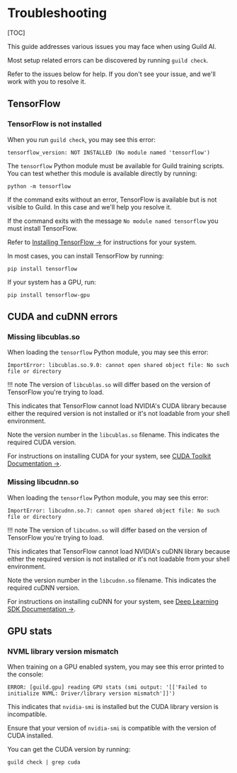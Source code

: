 # Troubleshooting

[TOC]

This guide addresses various issues you may face when using Guild AI.

Most setup related errors can be discovered by running ``guild
check``.

Refer to the issues below for help. If you don't see your issue,
[](alias:open-an-issue) and we'll work with you to resolve it.

## TensorFlow

### TensorFlow is not installed

When you run ``guild check``, you may see this error:

```
tensorflow_version: NOT INSTALLED (No module named 'tensorflow')
```

The `tensorflow` Python module must be available for Guild training
scripts. You can test whether this module is available directly by
running:

``` command
python -m tensorflow
```

If the command exits without an error, TensorFlow is available but is
not visible to Guild. In this case [](alias:open-an-issue) and we'll
help you resolve it.

If the command exits with the message ``No module named tensorflow``
you must install TensorFlow.

Refer to [Installing TensorFlow
->](https://www.tensorflow.org/install/) for instructions for your
system.

In most cases, you can install TensorFlow by running:

``` command
pip install tensorflow
```

If your system has a GPU, run:

``` command
pip install tensorflow-gpu
```

## CUDA and cuDNN errors

### Missing libcublas.so

When loading the `tensorflow` Python module, you may see this error:

```
ImportError: libcublas.so.9.0: cannot open shared object file: No such file or directory
```

!!! note
    The version of `libcublas.so` will differ based on the version of
    TensorFlow you're trying to load.

This indicates that TensorFlow cannot load NVIDIA's CUDA library
because either the required version is not installed or it's not
loadable from your shell environment.

Note the version number in the `libcublas.so` filename. This indicates
the required CUDA version.

For instructions on installing CUDA for your system, see [CUDA Toolkit
Documentation ->](http://docs.nvidia.com/cuda/index.html).

### Missing libcudnn.so

When loading the `tensorflow` Python module, you may see this error:

```
ImportError: libcudnn.so.7: cannot open shared object file: No such file or directory
```

!!! note
    The version of `libcudnn.so` will differ based on the version of
    TensorFlow you're trying to load.

This indicates that TensorFlow cannot load NVIDIA's cuDNN library
because either the required version is not installed or it's not
loadable from your shell environment.

Note the version number in the `libcudnn.so` filename. This indicates
the required cuDNN version.

For instructions on installing cuDNN for your system, see [Deep
Learning SDK Documentation
->](http://docs.nvidia.com/deeplearning/sdk/cudnn-install/index.html).

## GPU stats

### NVML library version mismatch

When training on a GPU enabled system, you may see this error printed
to the console:

```
ERROR: [guild.gpu] reading GPU stats (smi output: '[['Failed to initialize NVML: Driver/library version mismatch']]')
```

This indicates that `nvidia-smi` is installed but the CUDA library
version is incompatible.

Ensure that your version of `nvidia-smi` is compatible with the
version of CUDA installed.

You can get the CUDA version by running:

``` command
guild check | grep cuda
```
